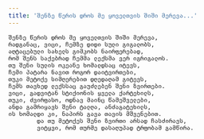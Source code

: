 ```yaml
---
title: 'შენზე წერის დროს მე ყოველთვის შიში მერევა...'
---
```


    შენზე წერის დროს მე ყოველთვის შიში მერევა,
    რადგანაც, ვიცი, ჩემზე დიდი სული გიგალობს,
    აღტაცებული სახელს გიმკობს ნაირფერებად,
    რომ შენს საქებრად ჩემმა ლექსმა ვერ იგრიგალოს.
    თუ შენი სულის ოკეანე ხომალდსაც იტევს,
    ჩემი პატარა ნავით როგორ დაიტვირთები,
    თუკი მეტოქე სიმღერებით დღედაღამ გიტევს,
    ჩემს თავხედ ლექსსაც გაუძლებენ შენი ზვირთები.
    ვიცი, გადვიტან სტიქიონის ყველა ქარტეხილს,
    თუკი, ძვირფასო, ოდნავ მაინც წამეშველები,
    ანდა გამრიყავს შენი ტალღა, ანძაგატეხილს,
    ის ხომალდი კი, ნაპირს გავა თავის მშვენებით.
            და თუ მეტოქეს შენი ზვირთი არსად ჩასძირავს,
            ვიტყვი, რომ თურმე დასაღუპად ტრფობამ გამწირა.
